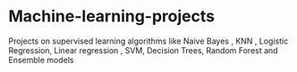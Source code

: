 # Machine-learning-projects
Projects on supervised learning algorithms like Naive Bayes , KNN , Logistic Regression, Linear regression , SVM, Decision Trees, Random Forest and Ensemble models
